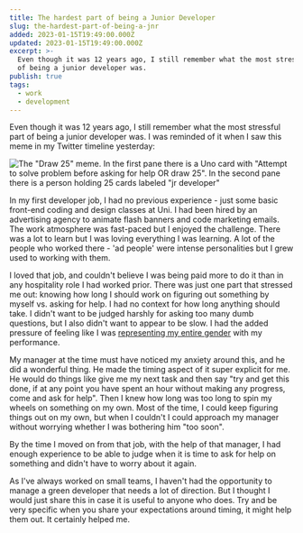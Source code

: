 ```yaml
---
title: The hardest part of being a Junior Developer
slug: the-hardest-part-of-being-a-jnr
added: 2023-01-15T19:49:00.000Z
updated: 2023-01-15T19:49:00.000Z
excerpt: >-
  Even though it was 12 years ago, I still remember what the most stressful part
  of being a junior developer was.
publish: true
tags:
  - work
  - development
---
```



Even though it was 12 years ago, I still remember what the most stressful part of being a junior developer was. I was reminded of it when I saw this meme in my Twitter timeline yesterday:

![The "Draw 25" meme. In the first pane there is a Uno card with "Attempt to solve problem before asking for help OR draw 25". In the second pane there is a person holding 25 cards labeled "jr developer"](/images/IMG_4181.jpg)

In my first developer job, I had no previous experience - just some basic front-end coding and design classes at Uni. I had been hired by an advertising agency to animate flash banners and code marketing emails. The work atmosphere was fast-paced but I enjoyed the challenge. There was a lot to learn but I was loving everything I was learning. A lot of the people who worked there - 'ad people' were intense personalities but I grew used to working with them.

I loved that job, and couldn't believe I was being paid more to do it than in any hospitality role I had worked prior. There was just one part that stressed me out: knowing how long I should work on figuring out something by myself vs. asking for help. I had no context for how long anything should take. I didn't want to be judged harshly for asking too many dumb questions, but I also didn't want to appear to be slow. I had the added pressure of feeling like I was [representing my entire gender](https://xkcd.com/385/) with my performance.

My manager at the time must have noticed my anxiety around this, and he did a wonderful thing. He made the timing aspect of it super explicit for me. He would do things like give me my next task and then say "try and get this done, if at any point you have spent an hour without making any progress, come and ask for help". Then I knew how long was too long to spin my wheels on something on my own. Most of the time, I could keep figuring things out on my own, but when I couldn't I could approach my manager without worrying whether I was bothering him "too soon".

By the time I moved on from that job, with the help of that manager, I had enough experience to be able to judge when it is time to ask for help on something and didn't have to worry about it again. 

As I've always worked on small teams, I haven't had the opportunity to manage a green developer that needs a lot of direction. But I thought I would just share this in case it is useful to anyone who does. Try and be very specific when you share your expectations around timing, it might help them out. It certainly helped me.
